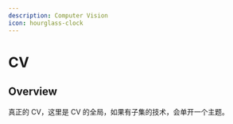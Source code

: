 ```yaml
---
description: Computer Vision
icon: hourglass-clock
---
```


# CV

## Overview

真正的 CV，这里是 CV 的全局，如果有子集的技术，会单开一个主题。
